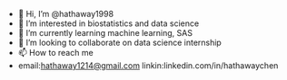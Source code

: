 - 👋 Hi, I’m @hathaway1998
- 👀 I’m interested in biostatistics and data science
- 🌱 I’m currently learning machine learning, SAS
- 💞️ I’m looking to collaborate on data science internship
- 📫 How to reach me 
- email:hathaway1214@gmail.com
  linkin:linkedin.com/in/hathawaychen

<!---
hathaway1998/hathaway1998 is a ✨ special ✨ repository because its `README.md` (this file) appears on your GitHub profile.
You can click the Preview link to take a look at your changes.
--->
